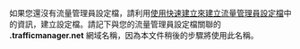 如果您還沒有流量管理員設定檔，請利用[使用快速建立來建立流量管理員設定檔](/library/windowsazure/dn339012.aspx)中的資訊，建立設定檔。請記下與您的流量管理員設定檔關聯的 **.trafficmanager.net** 網域名稱，因為本文件稍後的步驟將使用此名稱。

<!---HONumber=July15_HO3-->